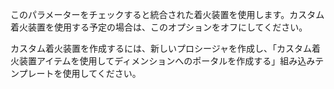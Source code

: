 このパラメーターをチェックすると統合された着火装置を使用します。カスタム着火装置を使用する予定の場合は、このオプションをオフにしてください。

カスタム着火装置を作成するには、新しいプロシージャを作成し、「カスタム着火装置アイテムを使用してディメンションへのポータルを作成する」組み込みテンプレートを使用してください。